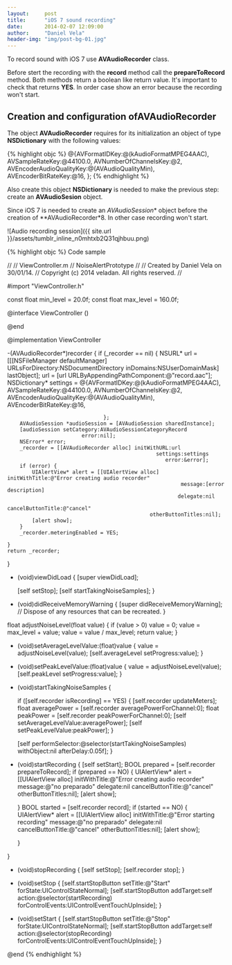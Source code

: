 ```yaml
---
layout:     post
title:      "iOS 7 sound recording"
date:       2014-02-07 12:09:00
author:     "Daniel Vela"
header-img: "img/post-bg-01.jpg"
---
```


To record sound with iOS 7 use **AVAudioRecorder** class.

Before stert the recording with the **record** method call the **prepareToRecord** method. Both methods return a boolean like return value.
It's important to check that returns **YES**. In order case show an error because the recording won't start.

## Creation and configuration ofAVAudioRecorder

The object **AVAudioRecorder** requires for its initialization an object of type **NSDictionary** with the following values:

{% highlight objc %}
@{AVFormatIDKey:@(kAudioFormatMPEG4AAC),
  AVSampleRateKey:@44100.0,
  AVNumberOfChannelsKey:@2,
  AVEncoderAudioQualityKey:@(AVAudioQualityMin),
  AVEncoderBitRateKey:@16,
};
{% endhighlight %}

Also create this object **NSDictionary** is needed to make the previous step: create an **AVAudioSesion** object.

Since iOS 7 is needed to create an *AVAudioSession** object before the creation of **AVAudioRecorder*8. In other case recording won't start.

![Audio recording session]({{ site.url }}/assets/tumblr_inline_n0mhtxb2Q31qjhbuu.png)

{% highlight objc %}
Code sample

//
//  ViewController.m
//  NoiseAlertPrototype
//
//  Created by Daniel Vela on 30/01/14.
//  Copyright (c) 2014 veladan. All rights reserved.
//

#import "ViewController.h"

const float min_level = 20.0f;
const float max_level = 160.0f;

@interface ViewController ()

@end

@implementation ViewController

-(AVAudioRecorder*)recorder {
    if (_recorder == nil) {
        NSURL* url = [[[NSFileManager defaultManager] URLsForDirectory:NSDocumentDirectory
                                                             inDomains:NSUserDomainMask]
                      lastObject];
        url = [url URLByAppendingPathComponent:@"record.aac"];
        NSDictionary* settings = @{AVFormatIDKey:@(kAudioFormatMPEG4AAC),
                                   AVSampleRateKey:@44100.0,
                                   AVNumberOfChannelsKey:@2,
                                   AVEncoderAudioQualityKey:@(AVAudioQualityMin),
                                   AVEncoderBitRateKey:@16,

                                   };
        AVAudioSession *audioSession = [AVAudioSession sharedInstance];
        [audioSession setCategory:AVAudioSessionCategoryRecord
                            error:nil];
        NSError* error;
        _recorder = [[AVAudioRecorder alloc] initWithURL:url
                                                    settings:settings
                                                       error:&error];
        if (error) {
            UIAlertView* alert = [[UIAlertView alloc] initWithTitle:@"Error creating audio recorder"
                                                            message:[error description]
                                                           delegate:nil
                                                  cancelButtonTitle:@"cancel"
                                                  otherButtonTitles:nil];
            [alert show];
        }
        _recorder.meteringEnabled = YES;

    }
    return _recorder;
}

- (void)viewDidLoad
{
    [super viewDidLoad];

    [self setStop];
    [self startTakingNoiseSamples];
}

- (void)didReceiveMemoryWarning
{
    [super didReceiveMemoryWarning];
    // Dispose of any resources that can be recreated.
}

float adjustNoiseLevel(float value) {
    if (value > 0) value = 0;
    value = max_level + value;
    value = value / max_level;
    return value;
}

- (void)setAverageLevelValue:(float)value {
    value = adjustNoiseLevel(value);
    [self.averageLevel setProgress:value];
}

- (void)setPeakLevelValue:(float)value  {
    value = adjustNoiseLevel(value);
    [self.peakLevel setProgress:value];
}

- (void)startTakingNoiseSamples {

    if ([self.recorder isRecording] == YES) {
        [self.recorder updateMeters];
        float averagePower = [self.recorder averagePowerForChannel:0];
        float peakPower = [self.recorder peakPowerForChannel:0];
        [self setAverageLevelValue:averagePower];
        [self setPeakLevelValue:peakPower];
    }

    [self performSelector:@selector(startTakingNoiseSamples)
               withObject:nil
               afterDelay:0.05f];
}

- (void)startRecording {
    [self setStart];
    BOOL prepared = [self.recorder prepareToRecord];
    if (prepared == NO) {
        UIAlertView* alert = [[UIAlertView alloc] initWithTitle:@"Error creating audio recorder"
                                                        message:@"no preparado"
                                                       delegate:nil
                                              cancelButtonTitle:@"cancel"
                                              otherButtonTitles:nil];
        [alert show];

    }
    BOOL started = [self.recorder record];
    if (started == NO) {
        UIAlertView* alert = [[UIAlertView alloc] initWithTitle:@"Error starting recording"
                                                        message:@"no preparado"
                                                       delegate:nil
                                              cancelButtonTitle:@"cancel"
                                              otherButtonTitles:nil];
        [alert show];

    }

}

- (void)stopRecording {
    [self setStop];
    [self.recorder stop];
}

- (void)setStop {
    [self.startStopButton setTitle:@"Start" forState:UIControlStateNormal];
    [self.startStopButton addTarget:self
                          action:@selector(startRecording)
                forControlEvents:UIControlEventTouchUpInside];
}

- (void)setStart {
    [self.startStopButton setTitle:@"Stop" forState:UIControlStateNormal];
    [self.startStopButton addTarget:self
                          action:@selector(stopRecording)
                forControlEvents:UIControlEventTouchUpInside];
}


@end
{% endhighlight %}